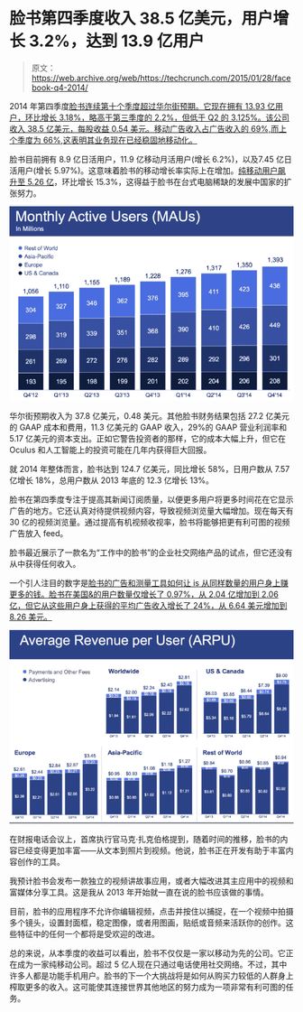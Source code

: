 # 脸书第四季度收入 38.5 亿美元，用户增长 3.2%，达到 13.9 亿用户

> 原文：<https://web.archive.org/web/https://techcrunch.com/2015/01/28/facebook-q4-2014/>

2014 年第四季度[脸书连续第十个季度超过华尔街预期。它现在拥有 13.93 亿用户，环比增长 3.18%，略高于第三季度的 2.2%，但低于 Q2 的 3.125%。该公司收入 38.5 亿美元，每股收益 0.54 美元。移动广告收入占广告收入的 69%,而上个季度为 66%,这表明其业务现在已经稳固地移动化。](https://web.archive.org/web/20221007140642/http://investor.fb.com/releasedetail.cfm?ReleaseID=893395)

脸书目前拥有 8.9 亿日活用户，11.9 亿移动月活用户(增长 6.2%)，以及7.45 亿日活用户(增长 5.97%)。这意味着脸书的移动增长率实际上在增加。[纯移动用户飙升至 5.26 亿](https://web.archive.org/web/20221007140642/https://beta.techcrunch.com/2015/01/28/facebook-mobile-only-2/)，环比增长 15.3%，这得益于脸书在台式电脑稀缺的发展中国家的扩张努力。

![Screen Shot 2015-01-28 at 1.33.58 PM](img/e0dfd771e21ee75556bdc650e726e406.png)

华尔街预期收入为 37.8 亿美元，0.48 美元。其他脸书财务结果包括 27.2 亿美元的 GAAP 成本和费用，11.3 亿美元的 GAAP 收入，29%的 GAAP 营业利润率和 5.17 亿美元的资本支出。正如它警告投资者的那样，它的成本大幅上升，但它在 Oculus 和人工智能上的投资可能在几年内获得巨大回报。

就 2014 年整体而言，脸书达到 124.7 亿美元，同比增长 58%，日用户数从 7.57 亿增长 18%，总用户数从 2013 年底的 12.3 亿增长 13%。

脸书在第四季度专注于提高其新闻订阅质量，以便更多用户将更多时间花在它显示广告的地方。它还认真对待提供视频内容，导致视频浏览量大幅增加。现在每天有 30 亿的视频浏览量。通过提高有机视频收视率，脸书将能够把更有利可图的视频广告放入 feed。

脸书最近展示了一款名为“工作中的脸书”的企业社交网络产品的试点，但它还没有从中获得任何收入。

一个引人注目的数字是[脸书的广告和测量工具如何让 is 从同样数量的用户身上赚更多的钱。脸书在美国&的用户数量仅增长了 0.97%，从 2.04 亿增加到 2.06 亿，但它从这些用户身上获得的平均广告收入增长了 24%，从 6.64 美元增加到 8.26 美元。](https://web.archive.org/web/20221007140642/https://beta.techcrunch.com/2015/01/28/epic-ad-measurement/)

![Screen Shot 2015-01-28 at 1.45.16 PM](img/4ba29e23bbf2bbb883a7993fe9f316b0.png)

在财报电话会议上，首席执行官马克·扎克伯格提到，随着时间的推移，脸书的内容已经变得更加丰富——从文本到照片到视频。他说，脸书正在开发有助于丰富内容创作的工具。

我预计脸书会发布一款独立的视频讲故事应用，或者大幅改进其主应用中的视频和富媒体分享工具。这是我从 2013 年开始就一直在说的脸书应该做的事情。

目前，脸书的应用程序不允许你编辑视频，点击并按住以捕捉，在一个视频中拍摄多个镜头，设置封面框，稳定图像，或者用图画，贴纸或音频来活跃你的创作。这些特征中的任何一个都将是受欢迎的改进。

总的来说，从本季度的收益可以看出，脸书不仅仅是一家以移动为先的公司。它正在成为一家纯移动公司。超过 5 亿人现在只通过电话使用社交网络。不过，其中许多人都是功能手机用户。脸书的下一个大挑战将是如何从购买力较低的人群身上榨取更多的收入。这可能使其连接世界其他地区的努力成为一项非常有利可图的任务。